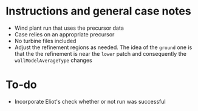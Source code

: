 # Instructions and general case notes

- Wind plant run that uses the precursor data
- Case relies on an appropriate precursor
- No turbine files included
- Adjust the refinement regions as needed. The idea of the `ground` one is that the the refinement is near the `lower` patch and consequently the `wallModelAverageType` changes


# To-do

- Incorporate Eliot's check whether or not run was successful

